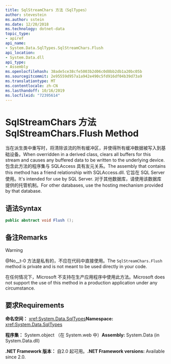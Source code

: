 ```yaml
---
title: SqlStreamChars 方法（SqlTypes）
author: stevestein
ms.author: sstein
ms.date: 12/20/2018
ms.technology: dotnet-data
topic_type:
- apiref
api_name:
- System.Data.SqlTypes.SqlStreamChars.Flush
api_location:
- System.Data.dll
api_type:
- Assembly
ms.openlocfilehash: 38ade5ce38cfe5003b2d06c0d8bb2db1a20bc05b
ms.sourcegitcommit: 2e95559d957a1a942e490c5fd916df04b39d73a9
ms.translationtype: MT
ms.contentlocale: zh-CN
ms.lasthandoff: 10/16/2019
ms.locfileid: "72395614"
---
```

# <a name="sqlstreamcharsflush-method"></a><span data-ttu-id="0fc0a-102">SqlStreamChars 方法</span><span class="sxs-lookup"><span data-stu-id="0fc0a-102">SqlStreamChars.Flush Method</span></span>

<span data-ttu-id="0fc0a-103">当在派生类中重写时，将清除该流的所有缓冲区，并使得所有缓冲数据被写入到基础设备。</span><span class="sxs-lookup"><span data-stu-id="0fc0a-103">When overridden in a derived class, clears all buffers for this stream and causes any buffered data to be written to the underlying device.</span></span> <span data-ttu-id="0fc0a-104">包含此方法的程序集与 SQLAccess 具有友元关系。</span><span class="sxs-lookup"><span data-stu-id="0fc0a-104">The assembly that contains this method has a friend relationship with SQLAccess.dll.</span></span> <span data-ttu-id="0fc0a-105">它旨在 SQL Server 使用。</span><span class="sxs-lookup"><span data-stu-id="0fc0a-105">It's intended for use by SQL Server.</span></span> <span data-ttu-id="0fc0a-106">对于其他数据库，请使用该数据库提供的托管机制。</span><span class="sxs-lookup"><span data-stu-id="0fc0a-106">For other databases, use the hosting mechanism provided by that database.</span></span>

## <a name="syntax"></a><span data-ttu-id="0fc0a-107">语法</span><span class="sxs-lookup"><span data-stu-id="0fc0a-107">Syntax</span></span>

```csharp
public abstract void Flush ();
```

## <a name="remarks"></a><span data-ttu-id="0fc0a-108">备注</span><span class="sxs-lookup"><span data-stu-id="0fc0a-108">Remarks</span></span>

> [!WARNING]
> <span data-ttu-id="0fc0a-109">@No__t-0 方法是私有的，不应在代码中直接使用。</span><span class="sxs-lookup"><span data-stu-id="0fc0a-109">The `SqlStreamChars.Flush` method is private and is not meant to be used directly in your code.</span></span>
>
> <span data-ttu-id="0fc0a-110">在任何情况下，Microsoft 不支持在生产应用程序中使用此方法。</span><span class="sxs-lookup"><span data-stu-id="0fc0a-110">Microsoft does not support the use of this method in a production application under any circumstance.</span></span>

## <a name="requirements"></a><span data-ttu-id="0fc0a-111">要求</span><span class="sxs-lookup"><span data-stu-id="0fc0a-111">Requirements</span></span>

<span data-ttu-id="0fc0a-112">**命名空间：** <xref:System.Data.SqlTypes></span><span class="sxs-lookup"><span data-stu-id="0fc0a-112">**Namespace:** <xref:System.Data.SqlTypes></span></span>

<span data-ttu-id="0fc0a-113">**程序集：** System.object （在 System.web 中）</span><span class="sxs-lookup"><span data-stu-id="0fc0a-113">**Assembly:** System.Data (in System.Data.dll)</span></span>

<span data-ttu-id="0fc0a-114">**.NET Framework 版本：** 自2.0 起可用。</span><span class="sxs-lookup"><span data-stu-id="0fc0a-114">**.NET Framework versions:** Available since 2.0.</span></span>
